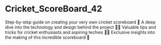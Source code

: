 # Cricket_ScoreBoard_42
Step-by-step guide on creating your very own cricket scoreboard 📝 A deep dive into the technology and design behind the project 🧠💡 Valuable tips and tricks for cricket enthusiasts and aspiring techies 🤖🏏 Exclusive insights into the making of this incredible scoreboard 🎥
